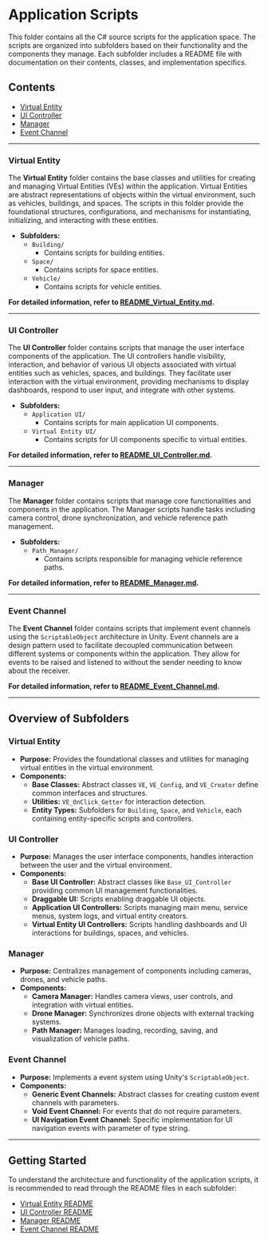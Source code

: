 # Application Scripts

This folder contains all the C# source scripts for the application space. The scripts are organized into subfolders based on their functionality and the components they manage. Each subfolder includes a README file with documentation on their contents, classes, and implementation specifics.

## Contents

- [Virtual Entity](#virtual-entity)
- [UI Controller](#ui-controller)
- [Manager](#manager)
- [Event Channel](#event-channel)

---

### Virtual Entity

The **Virtual Entity** folder contains the base classes and utilities for creating and managing Virtual Entities (VEs) within the application. Virtual Entities are abstract representations of objects within the virtual environment, such as vehicles, buildings, and spaces. The scripts in this folder provide the foundational structures, configurations, and mechanisms for instantiating, initializing, and interacting with these entities.

- **Subfolders:**
  - `Building/`
    - Contains scripts for building entities.
  - `Space/`
    - Contains scripts for space entities.
  - `Vehicle/`
    - Contains scripts for vehicle entities.

**For detailed information, refer to [README_Virtual_Entity.md](Virtual%20Entity/README_Virtual_Entity.md).**

---

### UI Controller

The **UI Controller** folder contains scripts that manage the user interface components of the application. The UI controllers handle visibility, interaction, and behavior of various UI objects associated with virtual entities such as vehicles, spaces, and buildings. They facilitate user interaction with the virtual environment, providing mechanisms to display dashboards, respond to user input, and integrate with other systems.

- **Subfolders:**
  - `Application UI/`
    - Contains scripts for main application UI components.
  - `Virtual Entity UI/`
    - Contains scripts for UI components specific to virtual entities.

**For detailed information, refer to [README_UI_Controller.md](UI%20Controller/README_UI_Controller.md).**

---

### Manager

The **Manager** folder contains scripts that manage core functionalities and components in the application. The Manager scripts handle tasks including camera control, drone synchronization, and vehicle reference path management.

- **Subfolders:**
  - `Path_Manager/`
    - Contains scripts responsible for managing vehicle reference paths.

**For detailed information, refer to [README_Manager.md](Manager/README_Manager.md).**

---

### Event Channel

The **Event Channel** folder contains scripts that implement event channels using the `ScriptableObject` architecture in Unity. Event channels are a design pattern used to facilitate decoupled communication between different systems or components within the application. They allow for events to be raised and listened to without the sender needing to know about the receiver.

**For detailed information, refer to [README_Event_Channel.md](Event%20Channel/README_Event_Channel.md).**

---

## Overview of Subfolders

### Virtual Entity

- **Purpose:** Provides the foundational classes and utilities for managing virtual entities in the virtual environment.
- **Components:**
  - **Base Classes:** Abstract classes `VE`, `VE_Config`, and `VE_Creator` define common interfaces and structures.
  - **Utilities:** `VE_OnClick_Getter` for interaction detection.
  - **Entity Types:** Subfolders for `Building`, `Space`, and `Vehicle`, each containing entity-specific scripts and controllers.

### UI Controller

- **Purpose:** Manages the user interface components, handles interaction between the user and the virtual environment.
- **Components:**
  - **Base UI Controller:** Abstract classes like `Base_UI_Controller` providing common UI management functionalities.
  - **Draggable UI:** Scripts enabling draggable UI objects.
  - **Application UI Controllers:** Scripts managing main menu, service menus, system logs, and virtual entity creators.
  - **Virtual Entity UI Controllers:** Scripts handling dashboards and UI interactions for buildings, spaces, and vehicles.

### Manager

- **Purpose:** Centralizes management of components including cameras, drones, and vehicle paths.
- **Components:**
  - **Camera Manager:** Handles camera views, user controls, and integration with virtual entities.
  - **Drone Manager:** Synchronizes drone objects with external tracking systems.
  - **Path Manager:** Manages loading, recording, saving, and visualization of vehicle paths.

### Event Channel

- **Purpose:** Implements a event system using Unity's `ScriptableObject`.
- **Components:**
  - **Generic Event Channels:** Abstract classes for creating custom event channels with parameters.
  - **Void Event Channel:** For events that do not require parameters.
  - **UI Navigation Event Channel:** Specific implementation for UI navigation events with parameter of type string.

---


## Getting Started

To understand the architecture and functionality of the application scripts, it is recommended to read through the README files in each subfolder:

- [Virtual Entity README](Virtual%20Entity/README_Virtual_Entity.md)
- [UI Controller README](UI%20Controller/README_UI_Controller.md)
- [Manager README](Manager/README_Manager.md)
- [Event Channel README](Event%20Channel/README_Event_Channel.md)

